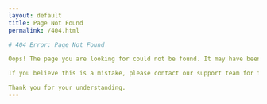 ```yaml
---
layout: default
title: Page Not Found
permalink: /404.html

# 404 Error: Page Not Found

Oops! The page you are looking for could not be found. It may have been moved, renamed, or deleted. Please check the URL for any errors or try searching for the content you were looking for.

If you believe this is a mistake, please contact our support team for further assistance.

Thank you for your understanding.
---
```

